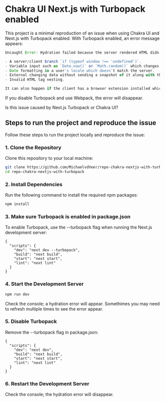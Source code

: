 # Chakra UI Next.js with Turbopack enabled

This project is a minimal reproduction of an issue when using Chakra UI and Next.js with Turbopack enabled.
With Turbopack enabled, an error message appears:

```javascript
Uncaught Error: Hydration failed because the server rendered HTML didn't match the client. As a result this tree will be regenerated on the client. This can happen if a SSR-ed Client Component used:

- A server/client branch `if (typeof window !== 'undefined')`.
- Variable input such as `Date.now()` or `Math.random()` which changes each time it's called.
- Date formatting in a user's locale which doesn't match the server.
- External changing data without sending a snapshot of it along with the HTML.
- Invalid HTML tag nesting.

It can also happen if the client has a browser extension installed which messes with the HTML before React loaded.
```

If you disable Turbopack and use Webpack, the error will disappear.

Is this issue caused by Next.js Turbopack or Chakra UI?

## Steps to run the project and reproduce the issue

Follow these steps to run the project locally and reproduce the issue:

### 1. Clone the Repository

Clone this repository to your local machine:

```bash
git clone https://github.com/MichaelvdVeer/repo-chakra-nextjs-with-turbopack
cd repo-chakra-nextjs-with-turbopack
```

### 2. Install Dependencies

Run the following command to install the required npm packages:

```bash
npm install
```

### 3. Make sure Turbopack is enabled in package.json

To enable Turbopack, use the --turbopack flag when running the Next.js development server:

```
{
  "scripts": {
    "dev": "next dev --turbopack",
    "build": "next build",
    "start": "next start",
    "lint": "next lint"
  }
}
```

### 4. Start the Development Server

```bash
npm run dev
```

Check the console; a hydration error will appear.
Somethimes you may need to refresh multiple times to see the error appear.

### 5. Disable Turbopack

Remove the --turbopack flag in package.json:

```
{
  "scripts": {
    "dev": "next dev",
    "build": "next build",
    "start": "next start",
    "lint": "next lint"
  }
}
```

### 6. Restart the Development Server

Check the console; the hydration error will disappear.
